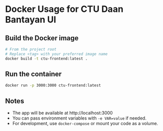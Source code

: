 # Docker Usage for CTU Daan Bantayan UI

## Build the Docker image

```bash
# From the project root
# Replace <tag> with your preferred image name
docker build -t ctu-frontend:latest .
```

## Run the container

```bash
docker run -p 3000:3000 ctu-frontend:latest
```

## Notes

- The app will be available at http://localhost:3000
- You can pass environment variables with `-e VAR=value` if needed.
- For development, use `docker-compose` or mount your code as a volume.
